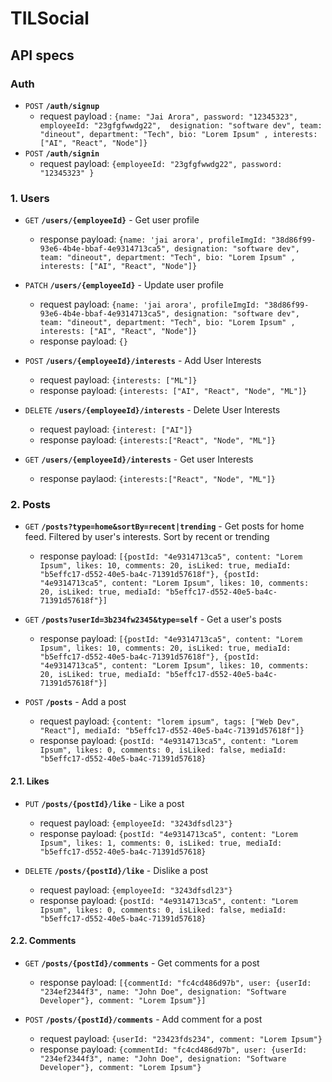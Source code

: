# TILSocial


## API specs


### Auth

- `POST` **`/auth/signup`**
  - request payload : `{name: "Jai Arora", password: "12345323", employeeId: "23gfgfwwdg22",  designation: "software dev", team: "dineout", department: "Tech", bio: "Lorem Ipsum" , interests: ["AI", "React", "Node"]}`
- `POST` **`/auth/signin`**
  - request payload: `{employeeId: "23gfgfwwdg22", password: "12345323" }` 

### 1. Users

- `GET` **`/users/{employeeId}`** - Get user profile
  -  response payload: `{name: 'jai arora', profileImgId: "38d86f99-93e6-4b4e-bbaf-4e9314713ca5", designation: "software dev", team: "dineout", department: "Tech", bio: "Lorem Ipsum" , interests: ["AI", "React", "Node"]}`
  
- `PATCH` **`/users/{employeeId}`** - Update user profile
  - request payload: `{name: 'jai arora', profileImgId: "38d86f99-93e6-4b4e-bbaf-4e9314713ca5", designation: "software dev", team: "dineout", department: "Tech", bio: "Lorem Ipsum" , interests: ["AI", "React", "Node"]}`
  - response payload: `{}`
  
- `POST` **`/users/{employeeId}/interests`** - Add User Interests
  - request payload: `{interests: ["ML"]}`
  - response payload: `{interests: ["AI", "React", "Node", "ML"]}`

- `DELETE` **`/users/{employeeId}/interests`** - Delete User Interests
  - request payload: `{interest: ["AI"]}`
  - response payload: `{interests:["React", "Node", "ML"]}`
  
- `GET` **`/users/{employeeId}/interests`** - Get user Interests
  - response paylaod: `{interests:["React", "Node", "ML"]}`

### 2. Posts

- `GET` **`/posts?type=home&sortBy=recent|trending`** - Get posts for home feed. Filtered by user's interests. Sort by recent or trending
  - response payload: `[{postId: "4e9314713ca5", content: "Lorem Ipsum", likes: 10, comments: 20, isLiked: true, mediaId: "b5effc17-d552-40e5-ba4c-71391d57618f"}, {postId: "4e9314713ca5", content: "Lorem Ipsum", likes: 10, comments: 20, isLiked: true, mediaId: "b5effc17-d552-40e5-ba4c-71391d57618f"}]` 

- `GET` **`/posts?userId=3b234fw2345&type=self`** - Get a user's posts 
  - response payload: `[{postId: "4e9314713ca5", content: "Lorem Ipsum", likes: 10, comments: 20, isLiked: true, mediaId: "b5effc17-d552-40e5-ba4c-71391d57618f"}, {postId: "4e9314713ca5", content: "Lorem Ipsum", likes: 10, comments: 20, isLiked: true, mediaId: "b5effc17-d552-40e5-ba4c-71391d57618f"}]` 

- `POST` **`/posts`** - Add a post
  - request payload: `{content: "lorem ipsum", tags: ["Web Dev", "React"], mediaId: "b5effc17-d552-40e5-ba4c-71391d57618f"]}`
  - response payload: `{postId: "4e9314713ca5", content: "Lorem Ipsum", likes: 0, comments: 0, isLiked: false, mediaId: "b5effc17-d552-40e5-ba4c-71391d57618}`

#### 2.1. Likes

- `PUT` **`/posts/{postId}/like`** - Like a post
  - request payload: `{employeeId: "3243dfsdl23"}`
  - response payload: `{postId: "4e9314713ca5", content: "Lorem Ipsum", likes: 1, comments: 0, isLiked: true, mediaId: "b5effc17-d552-40e5-ba4c-71391d57618}`

- `DELETE` **`/posts/{postId}/like`** - Dislike a post
  - request payload: `{employeeId: "3243dfsdl23"}`
  - response payload: `{postId: "4e9314713ca5", content: "Lorem Ipsum", likes: 0, comments: 0, isLiked: false, mediaId: "b5effc17-d552-40e5-ba4c-71391d57618}`

#### 2.2. Comments

- `GET` **`/posts/{postId}/comments`** - Get comments for a post
  - response payload: `[{commentId: "fc4cd486d97b", user: {userId: "234ef2344f3", name: "John Doe", designation: "Software Developer"}, comment: "Lorem Ipsum"}]` 

- `POST` **`/posts/{postId}/comments`** - Add comment for a post
  - request payload: `{userId: "23423fds234", comment: "Lorem Ipsum"}`
  - response payload: `{commentId: "fc4cd486d97b", user: {userId: "234ef2344f3", name: "John Doe", designation: "Software Developer"}, comment: "Lorem Ipsum"}`

